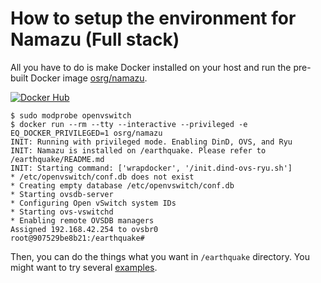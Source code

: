 # How to setup the environment for Namazu (Full stack)

All you have to do is make Docker installed on your host and run the pre-built Docker image [osrg/namazu](https://registry.hub.docker.com/u/osrg/namazu/).

[![Docker Hub](http://dockeri.co/image/osrg/namazu)](https://registry.hub.docker.com/u/osrg/namazu/)

    
    $ sudo modprobe openvswitch
    $ docker run --rm --tty --interactive --privileged -e EQ_DOCKER_PRIVILEGED=1 osrg/namazu 
    INIT: Running with privileged mode. Enabling DinD, OVS, and Ryu
    INIT: Namazu is installed on /earthquake. Please refer to /earthquake/README.md
    INIT: Starting command: ['wrapdocker', '/init.dind-ovs-ryu.sh']
    * /etc/openvswitch/conf.db does not exist
    * Creating empty database /etc/openvswitch/conf.db
    * Starting ovsdb-server
    * Configuring Open vSwitch system IDs
    * Starting ovs-vswitchd
    * Enabling remote OVSDB managers
    Assigned 192.168.42.254 to ovsbr0
    root@907529be8b21:/earthquake# 

Then, you can do the things what you want in `/earthquake` directory.
You might want to try several [examples](../example).
